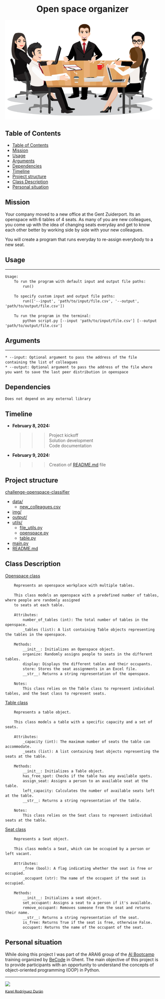 <h1 align="center"> Open space organizer </h1>

![Openspace](img/openspace.png)

## Table of Contents
- [Table of Contents](#table-of-contents)
- [Mission](#mission)
- [Usage](#usage)
- [Arguments](#arguments)
- [Dependencies](#dependencies)
- [Timeline](#timeline)
- [Project structure](#project-structure)
- [Class Description](#class-description)
- [Personal situation](#personal-situation)


## Mission

Your company moved to a new office at the Gent Zuiderport. Its an openspace with 6 tables of 4 seats. 
As many of you are new colleagues, you come up with the idea of changing seats everyday and get to know each other better by working side by side with your new colleagues.

You will create a program that runs everyday to re-assign everybody to a new seat. 

## Usage
***
    Usage:
        To run the program with default input and output file paths:
            run()

        To specify custom input and output file paths:
            run(['--input', 'path/to/input/file.csv', '--output', 'path/to/output/file.csv'])

        Tu run the program in the terminal:
            python script.py [--input 'path/to/input/file.csv'] [--output 'path/to/output/file.csv']

## Arguments
***

    * --input: Optional argument to pass the address of the file containing the list of colleagues
    * --output: Optional argument to pass the address of the file where you want to save the last peer distribution in openspace 
    
## Dependencies
    Does not depend on any external library

## Timeline
- **February 8, 2024:** 
  >>> Project kickoff<br>
  >>> Solution development<br>
  >>> Code documentation<br>
              
- **February 9, 2024:** 
  >>> Creation of [README.md](README.md) file


## Project structure

[challenge-openspace-classifier](.)
  * [data/](data)
    * [new_colleagues.csv](data/new_colleagues.csv)
  * [img/](img)
  * [output/](output)
  * [utils/](utils)
    * [file_utils.py](utils/file_utils.py)
    * [openspace.py](utils/openspace.py)
    * [table.py](utils/table.py)
  * [main.py](main.py)
  * [README.md](README.md)


## Class Description
[Openspace class](utils/openspace.py)
```
    Represents an openspace workplace with multiple tables.

    This class models an openspace with a predefined number of tables, where people are randomly assigned
    to seats at each table.

    Attributes:
        number_of_tables (int): The total number of tables in the openspace.
        _tables (list): A list containing Table objects representing the tables in the openspace.

    Methods:
        __init__: Initializes an Openspace object.
        organize: Randomly assigns people to seats in the different tables.
        display: Displays the different tables and their occupants.
        store: Stores the seat assignments in an Excel file.
        __str__: Returns a string representation of the openspace.

    Notes:
        This class relies on the Table class to represent individual tables, and the Seat class to represent seats.
```

[Table class](utils/table.py)
```
    Represents a table object.

    This class models a table with a specific capacity and a set of seats.

    Attributes:
        _capacity (int): The maximum number of seats the table can accommodate.
        _seats (list): A list containing Seat objects representing the seats at the table.

    Methods:
        __init__: Initializes a Table object.
        has_free_spot: Checks if the table has any available spots.
        assign_seat: Assigns a person to an available seat at the table.
        left_capacity: Calculates the number of available seats left at the table.
        __str__: Returns a string representation of the table.

    Notes:
        This class relies on the Seat class to represent individual seats at the table.
```

[Seat class](utils/table.py)
```
    Represents a Seat object.  

    This class models a Seat, which can be occupied by a person or left vacant.

    Attributes:
        _free (bool): A flag indicating whether the seat is free or occupied.
        _occupant (str): The name of the occupant if the seat is occupied.

    Methods:
        __init__: Initializes a seat object.
        set_occupant: Assigns a seat to a person if it's available.
        remove_occupant: Removes someone from the seat and returns their name.
        __str__: Returns a string representation of the seat.
        is_free: Returns True if the seat is free, otherwise False.
        occupant: Returns the name of the occupant of the seat.
```

## Personal situation
While doing this project I was part of the ARAI6 group of the <a href="https://becode.org/all-trainings/pedagogical-framework-ai-data-science/">AI Bootcamp</a> training organized by <a href="https://becode.org/">BeCode</a> in Ghent. The main objective of this project is to provide participants with an opportunity to understand the concepts of object-oriented programming (OOP) in Python.
______________________________________
  <img src="https://avatars.githubusercontent.com/u/106887418?s=400&u=82192b481d8f03c3eaad34ca2bd67889fce6a0c2&v=4" width=115><br><sub><a href="https://github.com/karelrduran?tab=repositories">Karel Rodríguez Durán</a></sub>